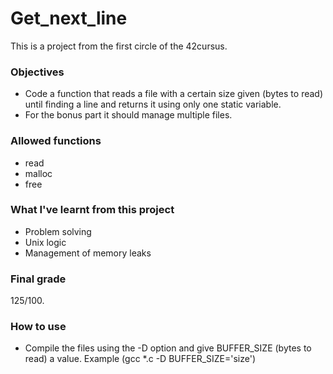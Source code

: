# Get_next_line

This is a project from the first circle of the 42cursus.

### Objectives
  * Code a function that reads a file with a certain size given (bytes to read) until finding a line and returns it using only one static variable.
  * For the bonus part it should manage multiple files.

### Allowed functions
  * read
  * malloc
  * free

### What I've learnt from this project
  * Problem solving
  * Unix logic
  * Management of memory leaks

### Final grade
125/100.

### How to use
  * Compile the files using the -D option and give BUFFER_SIZE (bytes to read) a value. Example (gcc *.c -D BUFFER_SIZE='size')
